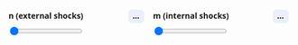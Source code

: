 <!-- ── Scramjet param sweep block (Markdown-safe) ─────────── -->
<script type="module" src="https://unpkg.com/@google/model-viewer/dist/model-viewer.min.js"></script>

<style>
  .scramjet-wrap { max-width:980px; margin:.75rem auto; position:relative; padding:0 0 0 .5rem; } /* no right padding */
  .scramjet-controls{display:flex;gap:1rem;align-items:center;justify-content:space-between;margin:0 0 .5rem}
  .scramjet-ctl{flex:1}
  .scramjet-ctl label{display:flex;align-items:center;justify-content:space-between;font:600 14px/1.2 system-ui,-apple-system,Segoe UI,Roboto,sans-serif;margin:0 0 .25rem}
  .scramjet-ctl output{font:600 14px;color:#111;background:#eef;padding:.15rem .45rem;border-radius:.4rem;border:1px solid #cfe}
  .scramjet-ticks{display:flex;justify-content:space-between;font:12px system-ui,-apple-system,Segoe UI,Roboto,sans-serif;color:#555;margin:.2rem 0 0}
  .scramjet-viewer{width:100%;height:560px;background:transparent;display:block}
  .scramjet-arrow{
    position:absolute; right:0;               /* truly flush right */
    top:35%; transform:translateY(-50%);
    width:18%; height:10%;
    pointer-events:none; opacity:.95; z-index:2;
  }
</style>

<div class="scramjet-wrap" id="scramjet-wrap">
  <div class="scramjet-controls">
    <div class="scramjet-ctl">
      <label>n (external shocks) <output id="scramjet-nOut">…</output></label>
      <input id="scramjet-n" type="range" min="0" max="4" step="1" value="0" />
      <div id="scramjet-nTicks" class="scramjet-ticks"></div>
    </div>
    <div class="scramjet-ctl">
      <label>m (internal shocks) <output id="scramjet-mOut">…</output></label>
      <input id="scramjet-m" type="range" min="0" max="4" step="1" value="0" />
      <div id="scramjet-mTicks" class="scramjet-ticks"></div>
    </div>
  </div>

  <model-viewer
    id="scramjet-mv"
    class="scramjet-viewer"
    src="{{ '/assets/flow/scramjet/scramjet.glb' | relative_url }}"
    alt="Scramjet intake walls colored by Mach; translucent side plates"
    camera-controls
    auto-rotate
    rotation-per-second="0deg"
    auto-rotate-delay="0"
    camera-orbit="-90deg 160deg 120%"
    exposure="1.0"
    shadow-intensity="0"
    ar>
  </model-viewer>

  <!-- Freestream arrow (viewport is 100x20 'units'; we draw with %) -->
  <svg aria-hidden="true" viewBox="0 0 100 20" preserveAspectRatio="xMidYMid meet" class="scramjet-arrow">
    <defs>
      <marker id="scramjet-fs-head" markerWidth="10" markerHeight="6" refX="7" refY="3" orient="auto">
        <polygon points="0 0, 8 3, 0 6" fill="#1d4ed8"></polygon>
      </marker>
    </defs>
    <line id="scramjet-fs-line"
          x1="95%" y1="50%" x2="15%" y2="50%"   <!-- default: right→left -->
          stroke="#1d4ed8" stroke-width="2.5" stroke-linecap="round"
          marker-end="url(#scramjet-fs-head)"></line>
  </svg>
</div>

<script>
(function(){
  // 'rtl' = right→left (arrowhead on LEFT).  'ltr' = left→right (arrowhead on RIGHT).
  const FLOW_DIR = 'rtl';

  const base = "{{ '/assets/flow/scramjet/' | relative_url }}".replace(/\/+$/,'/');
  const manifestUrl = base + "manifest.json";

  const mv   = document.getElementById('scramjet-mv');
  const nEl  = document.getElementById('scramjet-n');
  const mEl  = document.getElementById('scramjet-m');
  const nOut = document.getElementById('scramjet-nOut');
  const mOut = document.getElementById('scramjet-mOut');
  const nTicks = document.getElementById('scramjet-nTicks');
  const mTicks = document.getElementById('scramjet-mTicks');
  const fsLine = document.getElementById('scramjet-fs-line');

  // Apply arrow direction exactly once.
  if (FLOW_DIR === 'ltr'){
    fsLine.setAttribute('x1','15%'); fsLine.setAttribute('x2','95%');
  } else { // 'rtl'
    fsLine.setAttribute('x1','95%'); fsLine.setAttribute('x2','15%');
  }

  let nVals = [2,3,10,32,100], mVals = [2,3,10,32,100];
  let pattern = "scramjet_n{n}_m{m}.glb";

  fetch(manifestUrl, {cache:'no-store'}).then(r => r.ok ? r.json() : null).then(man => {
    if (man){
      if (Array.isArray(man.n_values)) nVals = man.n_values;
      if (Array.isArray(man.m_values)) mVals = man.m_values;
      if (man.pattern) pattern = man.pattern;
    }
    init();
  }).catch(init);

  function init(){
    nEl.max = String(nVals.length - 1);
    mEl.max = String(mVals.length - 1);
    nTicks.innerHTML = nVals.map(v => `<span>${v}</span>`).join('');
    mTicks.innerHTML = mVals.map(v => `<span>${v}</span>`).join('');

    // start sliders at the middle value
    const iN0 = Math.floor(nVals.length / 2);
    const iM0 = Math.floor(mVals.length / 2);
    nEl.value = iN0;  mEl.value = iM0;

    updateModel();
  }

  const fileFor = (n, m) => base + pattern.replace("{n}", n).replace("{m}", m);

  const seen = new Set();
  function prefetch(url){
    if (seen.has(url)) return;
    const l = document.createElement('link'); l.rel='prefetch'; l.href=url;
    document.head.appendChild(l); seen.add(url);
  }
  function prefetchNeighbors(iN, iM){
    const idx = [[iN-1,iM],[iN+1,iM],[iN,iM-1],[iN,iM+1],[iN-1,iM-1],[iN+1,iM+1],[iN-1,iM+1],[iN+1,iM-1]];
    for (const [a,b] of idx){
      if (a>=0 && a<nVals.length && b>=0 && b<mVals.length){
        prefetch( fileFor(nVals[a], mVals[b]) );
      }
    }
  }

  function updateModel(){
    const iN = parseInt(nEl.value,10);
    const iM = parseInt(mEl.value,10);
    const n = nVals[iN], m = mVals[iM];
    nOut.textContent = n; mOut.textContent = m;
    mv.src = fileFor(n, m);

    // keep your default camera if desired
    // mv.cameraOrbit = '-90deg 160deg 120%'; mv.jumpCameraToGoal();

    prefetchNeighbors(iN, iM);
  }

  let raf = null;
  function onInput(){
    if (raf) cancelAnimationFrame(raf);
    raf = requestAnimationFrame(()=>{ updateModel(); raf=null; });
  }
  nEl.addEventListener('input', onInput);
  mEl.addEventListener('input', onInput);
})();
</script>
<!-- ───────────────────────────────────────────────────────────── -->
